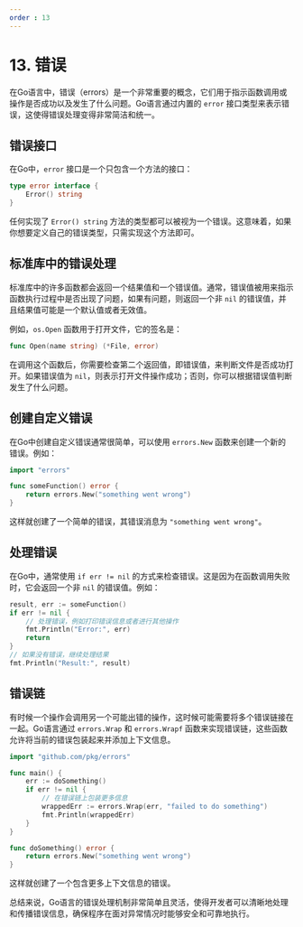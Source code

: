 ```yaml
---
order : 13
---
```


# 13. 错误


在Go语言中，错误（errors）是一个非常重要的概念，它们用于指示函数调用或操作是否成功以及发生了什么问题。Go语言通过内置的 `error` 接口类型来表示错误，这使得错误处理变得非常简洁和统一。

## 错误接口

在Go中，`error` 接口是一个只包含一个方法的接口：

```go
type error interface {
    Error() string
}
```

任何实现了 `Error() string` 方法的类型都可以被视为一个错误。这意味着，如果你想要定义自己的错误类型，只需实现这个方法即可。

## 标准库中的错误处理

标准库中的许多函数都会返回一个结果值和一个错误值。通常，错误值被用来指示函数执行过程中是否出现了问题，如果有问题，则返回一个非 `nil` 的错误值，并且结果值可能是一个默认值或者无效值。

例如，`os.Open` 函数用于打开文件，它的签名是：

```go
func Open(name string) (*File, error)
```

在调用这个函数后，你需要检查第二个返回值，即错误值，来判断文件是否成功打开。如果错误值为 `nil`，则表示打开文件操作成功；否则，你可以根据错误值判断发生了什么问题。

## 创建自定义错误

在Go中创建自定义错误通常很简单，可以使用 `errors.New` 函数来创建一个新的错误。例如：

```go
import "errors"

func someFunction() error {
    return errors.New("something went wrong")
}
```

这样就创建了一个简单的错误，其错误消息为 `"something went wrong"`。

## 处理错误

在Go中，通常使用 `if err != nil` 的方式来检查错误。这是因为在函数调用失败时，它会返回一个非 `nil` 的错误值。例如：

```go
result, err := someFunction()
if err != nil {
    // 处理错误，例如打印错误信息或者进行其他操作
    fmt.Println("Error:", err)
    return
}
// 如果没有错误，继续处理结果
fmt.Println("Result:", result)
```

## 错误链

有时候一个操作会调用另一个可能出错的操作，这时候可能需要将多个错误链接在一起。Go语言通过 `errors.Wrap` 和 `errors.Wrapf` 函数来实现错误链，这些函数允许将当前的错误包装起来并添加上下文信息。

```go
import "github.com/pkg/errors"

func main() {
    err := doSomething()
    if err != nil {
        // 在错误链上包装更多信息
        wrappedErr := errors.Wrap(err, "failed to do something")
        fmt.Println(wrappedErr)
    }
}

func doSomething() error {
    return errors.New("something went wrong")
}
```

这样就创建了一个包含更多上下文信息的错误。

总结来说，Go语言的错误处理机制非常简单且灵活，使得开发者可以清晰地处理和传播错误信息，确保程序在面对异常情况时能够安全和可靠地执行。